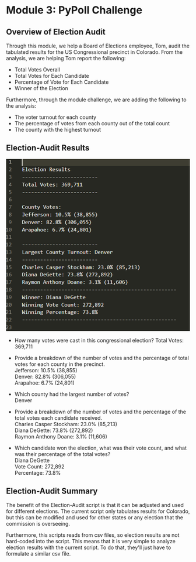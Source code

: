 # Module 3: PyPoll Challenge
## Overview of Election Audit
Through this module, we help a Board of Elections employee, Tom, audit the  tabulated results for the US Congressional precinct in Colorado. From the analysis, we are helping Tom report the following:
- Total Votes Overall
- Total Votes for Each Candidate
- Percentage of Vote for Each Candidate
- Winner of the Election

Furthermore, through the module challenge, we are adding the following to the analysis:
- The voter turnout for each county
- The percentage of votes from each county out of the total count
- The county with the highest turnout

## Election-Audit Results
![Election Results](https://github.com/Ellla12/Module-3-PyPoll-Challenge/blob/main/Resources/election_results.PNG)
- How many votes were cast in this congressional election?
Total Votes: 369,711

- Provide a breakdown of the number of votes and the percentage of total votes for each county in the precinct.
<br>Jefferson: 10.5% (38,855)
<br>Denver: 82.8% (306,055)
<br>Arapahoe: 6.7% (24,801)

- Which county had the largest number of votes?
<br>Denver

- Provide a breakdown of the number of votes and the percentage of the total votes each candidate received.
<br>Charles Casper Stockham: 23.0% (85,213)
<br>Diana DeGette: 73.8% (272,892)
<br>Raymon Anthony Doane: 3.1% (11,606)

- Which candidate won the election, what was their vote count, and what was their percentage of the total votes?
<br>Diana DeGette
<br>Vote Count: 272,892
<br>Percentage: 73.8%

## Election-Audit Summary
The benefit of the Election-Audit script is that it can be adjusted and used for different elections. The current script only tabulates results for Colorado, but this can be modified and used for other states or any election that the commission is overseeing.

Furthermore, this scripts reads from csv files, so election results are not hard-coded into the script. This means that it is very simple to analyze election results with the current script. To do that, they'll just have to formulate a similar csv file.
